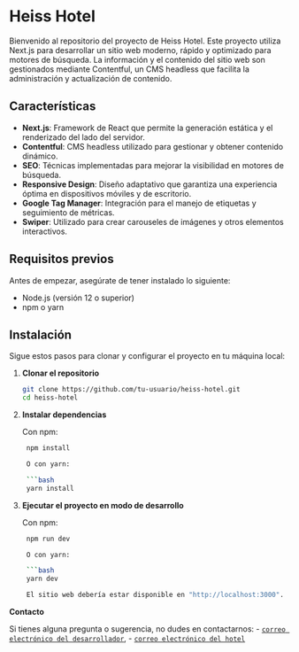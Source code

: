 # Heiss Hotel

Bienvenido al repositorio del proyecto de Heiss Hotel. Este proyecto utiliza Next.js para desarrollar un sitio web moderno, rápido y optimizado para motores de búsqueda. La información y el contenido del sitio web son gestionados mediante Contentful, un CMS headless que facilita la administración y actualización de contenido.

## Características

- **Next.js**: Framework de React que permite la generación estática y el renderizado del lado del servidor.
- **Contentful**: CMS headless utilizado para gestionar y obtener contenido dinámico.
- **SEO**: Técnicas implementadas para mejorar la visibilidad en motores de búsqueda.
- **Responsive Design**: Diseño adaptativo que garantiza una experiencia óptima en dispositivos móviles y de escritorio.
- **Google Tag Manager**: Integración para el manejo de etiquetas y seguimiento de métricas.
- **Swiper**: Utilizado para crear carouseles de imágenes y otros elementos interactivos.

## Requisitos previos

Antes de empezar, asegúrate de tener instalado lo siguiente:

- Node.js (versión 12 o superior)
- npm o yarn

## Instalación

Sigue estos pasos para clonar y configurar el proyecto en tu máquina local:

1. **Clonar el repositorio**

   ```bash
   git clone https://github.com/tu-usuario/heiss-hotel.git
   cd heiss-hotel
   ```

2. **Instalar dependencias**

   Con npm:

   ````bash
    npm install

    O con yarn:

    ```bash
    yarn install

   ````

3. **Ejecutar el proyecto en modo de desarrollo**

   Con npm:

   ````bash
    npm run dev

    O con yarn:

    ```bash
    yarn dev

    El sitio web debería estar disponible en "http://localhost:3000".
   ````

**Contacto**

Si tienes alguna pregunta o sugerencia, no dudes en contactarnos:
    - [`correo electrónico del desarrollador`](mailto:aragonmmarilynt@gmail.com),
    - [`correo electrónico del hotel`](mailto:frontdesk@heiss.com.co)
